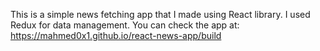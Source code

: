 This is a simple news fetching app that I made using React library. 
I used Redux for data management.
You can check the app at: https://mahmed0x1.github.io/react-news-app/build
